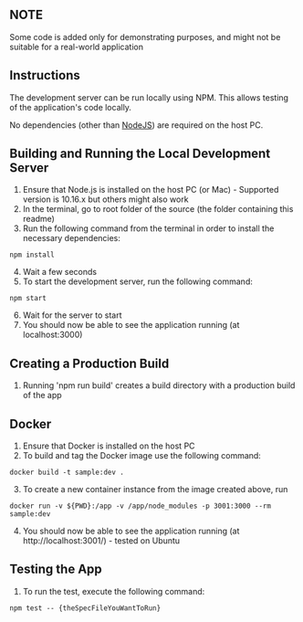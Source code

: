 ## NOTE
Some code is added only for demonstrating purposes, and might not be suitable for a real-world application

## Instructions
The development server can be run locally using NPM. This allows testing of the application's code locally.

No dependencies (other than [NodeJS](https://nodejs.org/)) are required on the host PC.

## Building and Running the Local Development Server
1. Ensure that Node.js is installed on the host PC (or Mac) - Supported version is 10.16.x but others might also work
2. In the terminal, go to root folder of the source (the folder containing this readme)
3. Run the following command from the terminal in order to install the necessary dependencies:
```
npm install
```
4. Wait a few seconds
5. To start the development server, run the following command:
```
npm start
```
6. Wait for the server to start
7. You should now be able to see the application running (at localhost:3000)

## Creating a Production Build
1. Running 'npm run build' creates a build directory with a production build of the app

## Docker
1. Ensure that Docker is installed on the host PC
2. To build and tag the Docker image use the following command:
```
docker build -t sample:dev .
```
3. To create a new container instance from the image created above, run
```
docker run -v ${PWD}:/app -v /app/node_modules -p 3001:3000 --rm sample:dev
```
4. You should now be able to see the application running (at http://localhost:3001/) - tested on Ubuntu

## Testing the App
1. To run the test, execute the following command:
```
npm test -- {theSpecFileYouWantToRun}
